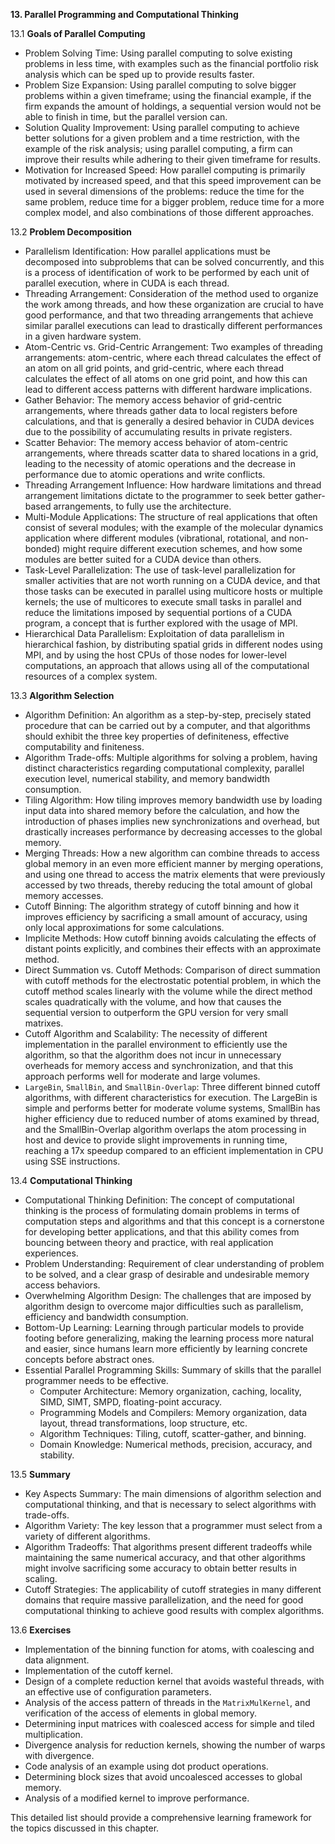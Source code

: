 **13. Parallel Programming and Computational Thinking**

13.1 **Goals of Parallel Computing**
*  Problem Solving Time: Using parallel computing to solve existing problems in less time, with examples such as the financial portfolio risk analysis which can be sped up to provide results faster.
*   Problem Size Expansion: Using parallel computing to solve bigger problems within a given timeframe; using the financial example, if the firm expands the amount of holdings, a sequential version would not be able to finish in time, but the parallel version can.
*   Solution Quality Improvement:  Using parallel computing to achieve better solutions for a given problem and a time restriction, with the example of the risk analysis; using parallel computing, a firm can improve their results while adhering to their given timeframe for results.
*   Motivation for Increased Speed: How parallel computing is primarily motivated by increased speed, and that this speed improvement can be used in several dimensions of the problems: reduce the time for the same problem, reduce time for a bigger problem, reduce time for a more complex model, and also combinations of those different approaches.

13.2  **Problem Decomposition**
*  Parallelism Identification: How parallel applications must be decomposed into subproblems that can be solved concurrently, and this is a process of identification of work to be performed by each unit of parallel execution, where in CUDA is each thread.
*  Threading Arrangement: Consideration of the method used to organize the work among threads, and how these organization are crucial to have good performance, and that two threading arrangements that achieve similar parallel executions can lead to drastically different performances in a given hardware system.
*   Atom-Centric vs. Grid-Centric Arrangement: Two examples of threading arrangements: atom-centric, where each thread calculates the effect of an atom on all grid points, and grid-centric, where each thread calculates the effect of all atoms on one grid point, and how this can lead to different access patterns with different hardware implications.
*  Gather Behavior: The memory access behavior of grid-centric arrangements, where threads gather data to local registers before calculations, and that is generally a desired behavior in CUDA devices due to the possibility of accumulating results in private registers.
*   Scatter Behavior:  The memory access behavior of atom-centric arrangements, where threads scatter data to shared locations in a grid, leading to the necessity of atomic operations and the decrease in performance due to atomic operations and write conflicts.
*  Threading Arrangement Influence: How hardware limitations and thread arrangement limitations dictate to the programmer to seek better gather-based arrangements, to fully use the architecture.
*  Multi-Module Applications: The structure of real applications that often consist of several modules; with the example of the molecular dynamics application where different modules (vibrational, rotational, and non-bonded) might require different execution schemes, and how some modules are better suited for a CUDA device than others.
*  Task-Level Parallelization: The use of task-level parallelization for smaller activities that are not worth running on a CUDA device, and that those tasks can be executed in parallel using multicore hosts or multiple kernels; the use of multicores to execute small tasks in parallel and reduce the limitations imposed by sequential portions of a CUDA program, a concept that is further explored with the usage of MPI.
*   Hierarchical Data Parallelism: Exploitation of data parallelism in hierarchical fashion, by distributing spatial grids in different nodes using MPI, and by using the host CPUs of those nodes for lower-level computations, an approach that allows using all of the computational resources of a complex system.

13.3 **Algorithm Selection**
*   Algorithm Definition: An algorithm as a step-by-step, precisely stated procedure that can be carried out by a computer, and that algorithms should exhibit the three key properties of definiteness, effective computability and finiteness.
*   Algorithm Trade-offs: Multiple algorithms for solving a problem, having distinct characteristics regarding computational complexity, parallel execution level, numerical stability, and memory bandwidth consumption.
*  Tiling Algorithm: How tiling improves memory bandwidth use by loading input data into shared memory before the calculation, and how the introduction of phases implies new synchronizations and overhead, but drastically increases performance by decreasing accesses to the global memory.
*   Merging Threads: How a new algorithm can combine threads to access global memory in an even more efficient manner by merging operations, and using one thread to access the matrix elements that were previously accessed by two threads, thereby reducing the total amount of global memory accesses.
*  Cutoff Binning: The algorithm strategy of cutoff binning and how it improves efficiency by sacrificing a small amount of accuracy, using only local approximations for some calculations.
*   Implicite Methods: How cutoff binning avoids calculating the effects of distant points explicitly, and combines their effects with an approximate method.
*  Direct Summation vs. Cutoff Methods: Comparison of direct summation with cutoff methods for the electrostatic potential problem, in which the cutoff method scales linearly with the volume while the direct method scales quadratically with the volume, and how that causes the sequential version to outperform the GPU version for very small matrixes.
*   Cutoff Algorithm and Scalability: The necessity of different implementation in the parallel environment to efficiently use the algorithm, so that the algorithm does not incur in unnecessary overheads for memory access and synchronization, and that this approach performs well for moderate and large volumes.
*  `LargeBin`, `SmallBin`, and `SmallBin-Overlap`: Three different binned cutoff algorithms, with different characteristics for execution. The LargeBin is simple and performs better for moderate volume systems, SmallBin has higher efficiency due to reduced number of atoms examined by thread, and the SmallBin-Overlap algorithm overlaps the atom processing in host and device to provide slight improvements in running time, reaching a 17x speedup compared to an efficient implementation in CPU using SSE instructions.

13.4 **Computational Thinking**
*   Computational Thinking Definition: The concept of computational thinking is the process of formulating domain problems in terms of computation steps and algorithms and that this concept is a cornerstone for developing better applications, and that this ability comes from bouncing between theory and practice, with real application experiences.
*  Problem Understanding: Requirement of clear understanding of problem to be solved, and a clear grasp of desirable and undesirable memory access behaviors.
*   Overwhelming Algorithm Design: The challenges that are imposed by algorithm design to overcome major difficulties such as parallelism, efficiency and bandwidth consumption.
*   Bottom-Up Learning: Learning through particular models to provide footing before generalizing, making the learning process more natural and easier, since humans learn more efficiently by learning concrete concepts before abstract ones.
*  Essential Parallel Programming Skills:  Summary of skills that the parallel programmer needs to be effective.
    *   Computer Architecture: Memory organization, caching, locality, SIMD, SIMT, SMPD, floating-point accuracy.
     *   Programming Models and Compilers: Memory organization, data layout, thread transformations, loop structure, etc.
    *   Algorithm Techniques: Tiling, cutoff, scatter-gather, and binning.
    *   Domain Knowledge: Numerical methods, precision, accuracy, and stability.

13.5 **Summary**
* Key Aspects Summary: The main dimensions of algorithm selection and computational thinking, and that is necessary to select algorithms with trade-offs.
* Algorithm Variety:  The key lesson that a programmer must select from a variety of different algorithms.
*  Algorithm Tradeoffs: That algorithms present different tradeoffs while maintaining the same numerical accuracy, and that other algorithms might involve sacrificing some accuracy to obtain better results in scaling.
*  Cutoff Strategies: The applicability of cutoff strategies in many different domains that require massive parallelization, and the need for good computational thinking to achieve good results with complex algorithms.

13.6 **Exercises**
*  Implementation of the binning function for atoms, with coalescing and data alignment.
* Implementation of the cutoff kernel.
*  Design of a complete reduction kernel that avoids wasteful threads, with an effective use of configuration parameters.
*   Analysis of the access pattern of threads in the `MatrixMulKernel`, and verification of the access of elements in global memory.
*   Determining input matrices with coalesced access for simple and tiled multiplication.
*  Divergence analysis for reduction kernels, showing the number of warps with divergence.
*   Code analysis of an example using dot product operations.
* Determining block sizes that avoid uncoalesced accesses to global memory.
*  Analysis of a modified kernel to improve performance.

This detailed list should provide a comprehensive learning framework for the topics discussed in this chapter.